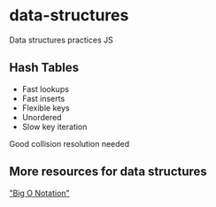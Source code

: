 # data-structures
Data structures practices JS

## Hash Tables
- Fast lookups
- Fast inserts
- Flexible keys
- Unordered
- Slow key iteration

Good collision resolution needed

## More resources for data structures
["Big O Notation"](www.bigocheatsheet.com)
